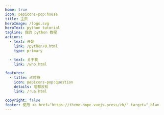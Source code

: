 ```yaml
---
home: true
icon: pepicons-pop:house
title: 主页
heroImage: /logo.svg
heroText: python tutorial
tagline: 我的 python 教程
actions:
  - text: 开始
    link: /python/0.html
    type: primary

  - text: 关于我
    link: /who.html

features:
  - title: 占位符
    icon: pepicons-pop:question
    details: 啥都没有
    link: /rua.html

copyright: false
footer: 使用 <a href="https://theme-hope.vuejs.press/zh/" target="_blank">VuePress Theme Hope</a> 主题 | MIT 协议, 主题版权所有 © 2019-present Mr.Hope, 网站内容版权所有 © 2019-present sch246
---
```




